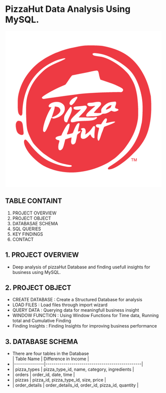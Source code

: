 # PizzaHut Data Analysis Using MySQL.

![PizzaHut Logo](https://github.com/Santosh96736/PizzaHut_Project/blob/main/PizzaHut.png)

## TABLE CONTAINT 
1. PROJECT OVERVIEW
2. PROJECT OBJECT
3. DATABASAE SCHEMA
4. SQL QUERIES
5. KEY FINDINGS
6. CONTACT


## 1. PROJECT OVERVIEW
  *   Deep analysis of pizzaHut Database and finding usefull insights for business using MySQL.

## 2. PROJECT OBJECT

  * CREATE DATABASE   : Create a Structured Database for analysis
  * LOAD FILES        : Load files through import wizard
  * QUERY DATA        : Querying data for meaningfull business insight
  * WINDOW FUNCTION   : Using Window Functions for Time data, Running total and Cumulative Finding
  * Finding Insights  : Finding Insights for improving business performance

## 3. DATABASE SCHEMA
   * There are four tables in the Database    
     | Table Name    |  Difference in Income                          |  
   * |---------------|------------------------------------------------|  
   * | pizza_types   | pizza_type_id, name, category, ingredients     |  
   * | orders        | order_id, date, time                           |  
   * | pizzas        | pizza_id, pizza_type_id, size, price           |  
   * | order_details | order_details_id, order_id, pizza_id, quantity |  

   
